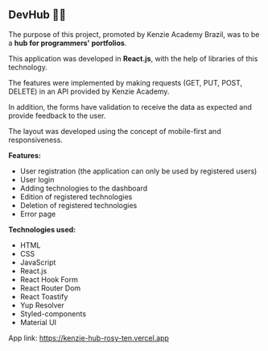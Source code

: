 ## DevHub 👩‍💻

The purpose of this project, promoted by Kenzie Academy Brazil, was to be a <b>hub for programmers' portfolios</b>.

This application was developed in <b>React.js</b>, with the help of libraries of this technology.

The features were implemented by making requests (GET, PUT, POST, DELETE) in an API provided by Kenzie Academy.

In addition, the forms have validation to receive the data as expected and provide feedback to the user.

The layout was developed using the concept of mobile-first and responsiveness.

<b>Features:</b>
- User registration (the application can only be used by registered users)
- User login
- Adding technologies to the dashboard
- Edition of registered technologies
- Deletion of registered technologies
- Error page

<b>Technologies used:</b>
- HTML
- CSS
- JavaScript
-  React.js
- React Hook Form
- React Router Dom
- React Toastify
- Yup Resolver
- Styled-components
- Material UI

App link: https://kenzie-hub-rosy-ten.vercel.app
